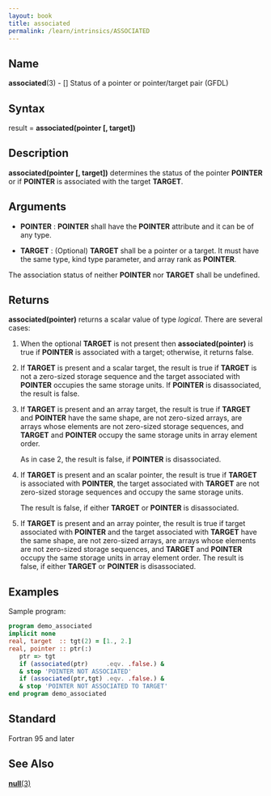 ```yaml
---
layout: book
title: associated
permalink: /learn/intrinsics/ASSOCIATED
---
```

## __Name__

__associated__(3) - \[\] Status of a pointer or pointer/target pair
(GFDL)

## __Syntax__

result = __associated(pointer \[, target\])__

## __Description__

__associated(pointer \[, target\])__ determines the status of the
pointer __POINTER__ or if __POINTER__ is associated with the target __TARGET__.

## __Arguments__

  - __POINTER__
    : __POINTER__ shall have the __POINTER__ attribute and it can be of any type.

  - __TARGET__
    : (Optional) __TARGET__ shall be a pointer or a target. It must have the
    same type, kind type parameter, and array rank as __POINTER__.

The association status of neither __POINTER__ nor __TARGET__ shall be undefined.

## __Returns__

__associated(pointer)__ returns a scalar value of type _logical_.
There are several cases:

1.  When the optional __TARGET__ is not present then __associated(pointer)__
    is true if __POINTER__ is associated with a target; otherwise, it
    returns false.

2.  If __TARGET__ is present and a scalar target, the result is true if
    __TARGET__ is not a zero-sized storage sequence and the target
    associated with __POINTER__ occupies the same storage units. If __POINTER__
    is disassociated, the result is false.

3.  If __TARGET__ is present and an array target, the result is true if
    __TARGET__ and __POINTER__ have the same shape, are not zero-sized arrays,
    are arrays whose elements are not zero-sized storage sequences, and
    __TARGET__ and __POINTER__ occupy the same storage units in array element
    order.

    As in case 2, the result is false, if __POINTER__ is disassociated.

4.  If __TARGET__ is present and an scalar pointer, the result is true if
    __TARGET__ is associated with __POINTER__, the target associated with __TARGET__
    are not zero-sized storage sequences and occupy the same storage
    units.

    The result is false, if either __TARGET__ or __POINTER__ is disassociated.

5.  If __TARGET__ is present and an array pointer, the result is true if
    target associated with __POINTER__ and the target associated with __TARGET__
    have the same shape, are not zero-sized arrays, are arrays whose
    elements are not zero-sized storage sequences, and __TARGET__ and
    __POINTER__ occupy the same storage units in array element order. The
    result is false, if either __TARGET__ or __POINTER__ is disassociated.

## __Examples__

Sample program:

```fortran
program demo_associated
implicit none
real, target  :: tgt(2) = [1., 2.]
real, pointer :: ptr(:)
   ptr => tgt
   if (associated(ptr)     .eqv. .false.) &
   & stop 'POINTER NOT ASSOCIATED'
   if (associated(ptr,tgt) .eqv. .false.) &
   & stop 'POINTER NOT ASSOCIATED TO TARGET'
end program demo_associated
```

## __Standard__

Fortran 95 and later

## __See Also__

[__null__(3)](NULL)
